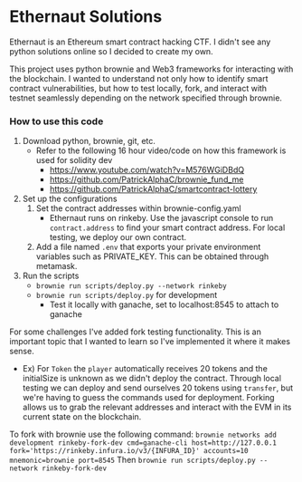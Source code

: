 # Ethernaut Solutions

Ethernaut is an Ethereum smart contract hacking CTF. I didn't see any python solutions online so I decided to create my own.

This project uses python brownie and Web3 frameworks for interacting with the blockchain. I wanted to understand not only how to identify smart contract vulnerabilities, but how to test locally, fork, and interact with testnet seamlessly depending on the network specified through brownie. 

### How to use this code
1. Download python, brownie, git, etc.
    - Refer to the following 16 hour video/code on how this framework is used for solidity dev 
        - https://www.youtube.com/watch?v=M576WGiDBdQ
        - https://github.com/PatrickAlphaC/brownie_fund_me
        - https://github.com/PatrickAlphaC/smartcontract-lottery
2. Set up the configurations
    1. Set the contract addresses within brownie-config.yaml
        - Ethernaut runs on rinkeby. Use the javascript console to run `contract.address` to find your smart contract address. For local testing, we deploy our own contract.
    2. Add a file named `.env` that exports your private environment variables such as PRIVATE_KEY. This can be obtained through metamask.
3. Run the scripts
    - `brownie run scripts/deploy.py --network rinkeby`
    - `brownie run scripts/deploy.py` for development 
        - Test it locally with ganache, set to localhost:8545 to attach to ganache

For some challenges I've added fork testing functionality. This is an important topic that I wanted to learn so I've implemented it where it makes sense.
- Ex) For `Token` the `player` automatically receives 20 tokens and the initialSize is unknown as we didn't deploy the contract. Through local testing we can deploy and send ourselves 20 tokens using `transfer`, but we're having to guess the commands used for deployment. Forking allows us to grab the relevant addresses and interact with the EVM in its current state on the blockchain. 

To fork with brownie use the following command:
`brownie networks add development rinkeby-fork-dev cmd=ganache-cli host=http://127.0.0.1 fork='https://rinkeby.infura.io/v3/{INFURA_ID}' accounts=10 mnemonic=brownie port=8545`
Then
`brownie run scripts/deploy.py --network rinkeby-fork-dev`